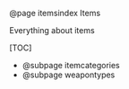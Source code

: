 @page itemsindex Items

Everything about items

[TOC]
 - @subpage itemcategories
 - @subpage weapontypes